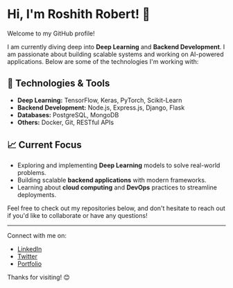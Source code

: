 # Hi, I'm Roshith Robert! 👋

Welcome to my GitHub profile!

I am currently diving deep into **Deep Learning** and **Backend Development**. I am passionate about building scalable systems and working on AI-powered applications. Below are some of the technologies I'm working with:

## 🔧 Technologies & Tools
- **Deep Learning:** TensorFlow, Keras, PyTorch, Scikit-Learn
- **Backend Development:** Node.js, Express.js, Django, Flask
- **Databases:** PostgreSQL, MongoDB
- **Others:** Docker, Git, RESTful APIs

## 📈 Current Focus
- Exploring and implementing **Deep Learning** models to solve real-world problems.
- Building scalable **backend applications** with modern frameworks.
- Learning about **cloud computing** and **DevOps** practices to streamline deployments.

Feel free to check out my repositories below, and don't hesitate to reach out if you'd like to collaborate or have any questions!

---

Connect with me on:
- [LinkedIn]()
- [Twitter]()
- [Portfolio]()

Thanks for visiting! 😊


